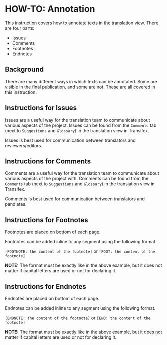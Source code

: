 # HOW-TO: Annotation

This instruction covers how to annotate texts in the translation view. There are four parts:

- Issues
- Comments
- Footnotes
- Endnotes

## Background

There are many different ways in which texts can be annotated. Some are visible in the final publication, and some are not. These are all covered in this instruction.

## Instructions for Issues

Issues are a useful way for the translation team to communicate about various aspects of the project. Issues can be found from the `Comments` tab (next to `Suggestions` and `Glossary`) in the translation view in Transifex.

Issues is best used for communication between translators and reviewers/editors.

## Instructions for Comments

Comments are a useful way for the translation team to communicate about various aspects of the project with. Comments can be found from the `Comments` tab (next to `Suggestions` and `Glossary`) in the translation view in Transifex.

Comments is best used for communication between translators and pandiatas.

## Instructions for Footnotes

Footnotes are placed on bottom of each page. 

Footnotes can be added inline to any segment using the following format. 

`[FOOTNOTE: the content of the footnote]` or `[FOOT: the content of the footnote]`

**NOTE:** The format must be exactly like in the above example, but it does not matter if capital letters are used or not for declaring it.

## Instructions for Endnotes

Endnotes are placed on bottom of each page. 

Endnotes can be added inline to any segment using the following format. 

`[ENDNOTE: the content of the footnote]` or `[END: the content of the footnote]`

**NOTE:** The format must be exactly like in the above example, but it does not matter if capital letters are used or not for declaring it.
